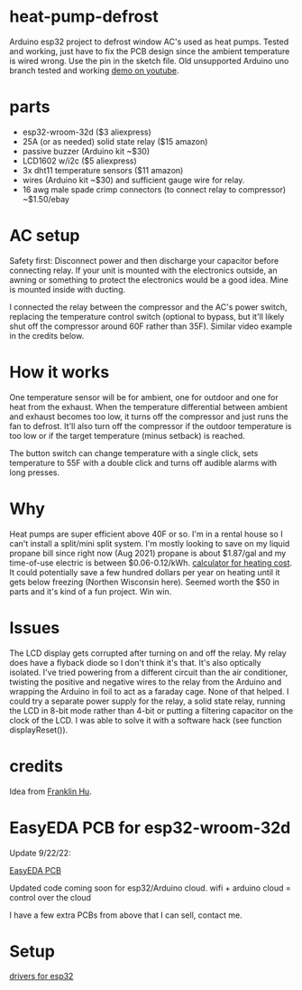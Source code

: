 # heat-pump-defrost
Arduino esp32 project to defrost window AC's used as heat pumps. Tested and working, just have to fix the PCB design since the ambient temperature is wired wrong. Use the pin in the sketch file. 
Old unsupported Arduino uno branch tested and working [demo on youtube](https://www.youtube.com/watch?v=FBvkNjNMhIM).

# parts
* esp32-wroom-32d ($3 aliexpress)
* 25A (or as needed) solid state relay ($15 amazon)
* passive buzzer (Arduino kit ~$30)
* LCD1602 w/i2c ($5 aliexpress)
* 3x dht11 temperature sensors ($11 amazon)
* wires (Arduino kit ~$30) and sufficient gauge wire for relay.
* 16 awg male spade crimp connectors (to connect relay to compressor) ~$1.50/ebay

# AC setup
Safety first: Disconnect power and then discharge your capacitor before connecting relay. If your unit is mounted with the electronics outside, an awning or something to protect the electronics would be a good idea. Mine is mounted inside with ducting.

I connected the relay between the compressor and the AC's power switch, replacing the temperature control switch (optional to bypass, but it'll likely shut off the compressor around 60F rather than 35F). Similar video example in the credits below.

# How it works
One temperature sensor will be for ambient, one for outdoor and one for heat from the exhaust. When the temperature differential between ambient and exhaust becomes too low, it turns off the compressor and just runs the fan to defrost. It'll also turn off the compressor if the outdoor temperature is too low or if the target temperature (minus setback) is reached.

The button switch can change temperature with a single click, sets temperature to 55F with a double click and turns off audible alarms with long presses.

# Why
Heat pumps are super efficient above 40F or so. I'm in a rental house so I can't install a split/mini split system. I'm mostly looking to save on my liquid propane bill since right now (Aug 2021) propane is about $1.87/gal and my time-of-use electric is between $0.06-0.12/kWh. [calculator for heating cost](https://www.efficiencymaine.com/at-home/heating-cost-comparison/). It could potentially save a few hundred dollars per year on heating until it gets below freezing (Northen Wisconsin here). Seemed worth the $50 in parts and it's kind of a fun project. Win win.

# Issues
The LCD display gets corrupted after turning on and off the relay. My relay does have a flyback diode so I don't think it's that. It's also optically isolated. I've tried powering from a different circuit than the air conditioner, twisting the positive and negative wires to the relay from the Arduino and wrapping the Arduino in foil to act as a faraday cage. None of that helped. I could try a separate power supply for the relay, a solid state relay, running the LCD in 8-bit mode rather than 4-bit or putting a filtering capacitor on the clock of the LCD. I was able to solve it with a software hack (see function displayReset()).

# credits
Idea from [Franklin Hu](https://www.youtube.com/watch?v=wpsMVukBvG0&t=152s).

# EasyEDA PCB for esp32-wroom-32d
Update 9/22/22:

[EasyEDA PCB](https://u.easyeda.com/tomwolfe/endall)

Updated code coming soon for esp32/Arduino cloud. wifi + arduino cloud = control over the cloud

I have a few extra PCBs from above that I can sell, contact me.

# Setup
[drivers for esp32](https://www.silabs.com/developers/usb-to-uart-bridge-vcp-drivers?tab=downloads)
